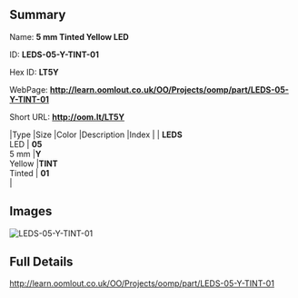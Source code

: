 

## Summary
 
Name: __5 mm Tinted Yellow LED__

ID: __LEDS-05-Y-TINT-01__

Hex ID: __LT5Y__

WebPage: __http://learn.oomlout.co.uk/OO/Projects/oomp/part/LEDS-05-Y-TINT-01__

Short URL: __http://oom.lt/LT5Y__


|Type   |Size   |Color   |Description   |Index   |
| __LEDS__ <br>LED  | __05__<br>5 mm   |__Y__<br>Yellow    |__TINT__<br>Tinted    | __01__<br>  |


## Images
![LEDS-05-Y-TINT-01](http://oomlout.com/oomp-gen/parts/LEDS-05-Y-TINT-01/LEDS-05-Y-TINT-01_420.jpg)

## Full Details

 http://learn.oomlout.co.uk/OO/Projects/oomp/part/LEDS-05-Y-TINT-01

